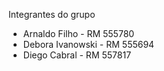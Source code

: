 Integrantes do grupo

- Arnaldo Filho - RM 555780
- Debora Ivanowski - RM 555694
- Diego Cabral - RM 557817